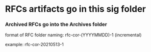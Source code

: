 # RFCs artifacts go in this sig folder
### Archived RFCs go into the Archives folder

format of RFC folder naming:
rfc-cor-(YYYYMMDD)-1 (incremental)

example: rfc-cor-20210513-1
